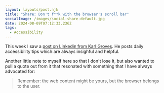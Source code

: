 ```yaml
---
layout: layouts/post.njk
title: "Share: Don't f**k with the browser's scroll bar"
socialImage: /images/social-share-default.jpg
date: 2024-08-09T07:12:33.236Z
tags:
  - Accessibility
---
```

This week I saw a [post on Linkedin from Karl Groves](https://www.linkedin.com/feed/update/urn:li:activity:7226572726415601664/). He posts daily accessibility tips which are always insighful and helpful.

Another little note to myself here so that I don't lose it, but also wanted to pull a quote out from it that resonated with something that I have always advocated for:

> Remember: the web content might be yours, but the browser belongs to the user.